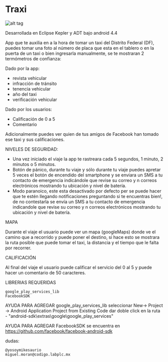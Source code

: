 Traxi
============

![alt tag](https://raw.githubusercontent.com/mikesaurio/trackxi/master/Trackxi/res/drawable-hdpi/splash.png)

Desarrollada en Eclipse Kepler y ADT bajo android 4.4

App que te auxilia en a la hora de tomar un taxi del Distrito Federal (DF), puedes tomar una foto al número de placa que esta en el tablero o en la puerta de un taxi o bien ingresarla manualmente, se te mostraran 2 termómetros de confianza:

Dado por la app:
* revista vehicular
* infracción de tránsito
* tenencia vehicular
* año del taxi
* verificación vehicular

Dado por los usuarios:
* Calificación de 0 a 5 
* Comentario
                
Adicionalmente puedes ver quien de tus amigos de Facebook han tomado ese taxi y sus calificaciones.

NIVELES DE SEGURIDAD:

* Una vez iniciado el viaje la app te rastreara cada 5 segundos, 1 minuto, 2 minutos o 5 minutos.
* Botón de pánico, durante tu viaje y sólo durante tu viaje puedes apretar 5 veces el botón de encendido del smartphone y se enviara un SMS a tu contacto de emergencia indicándole que revise su correo y n correos electrónicos mostrando tu ubicación y nivel de batería.
* Modo paranoico, este esta desactivado por defecto per se puede hacer que te estén llegando notificaciones preguntando si te encuentras bien!, de no contestarla se envía un SMS a tu contacto de emergencia indicandole que revise su correo y n correos electrónicos mostrando tu ubicación y nivel de batería.

MAPA

Durante el viaje el usuario puede ver un mapa (googleMaps) donde ve el camino que a recorrido y puede poner el destino, si hace esto se mostrara la ruta posible que puede tomar el taxi, la distancia y el tiempo que le falta por recorrer.

CALIFICACIÓN

Al final del viaje el usuario puede calificar el servicio del 0 al 5 y puede hacer un comentario de 50 caracteres.

LIBRERIAS REQUERIDAS

    google_play_services_lib
    FacebookSDK

AYUDA PARA AGREGAR google_play_services_lib
    seleccionar New-> Project -> Android Application Project from Existing Code
    dar doble click en la ruta - "android-sdk\extras\google\google_play_services"
    
AYUDA PARA AGREGAR FacebookSDK
    se encuentra en https://github.com/facebook/facebook-android-sdk


dudas:

    @yosoymikesaurio
    miguel.moran@codigo.labplc.mx
